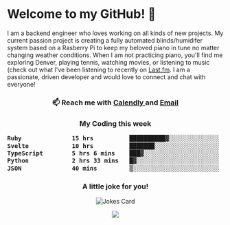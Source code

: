 <h1> Welcome to my GitHub! 👋 </h1>


  I am a backend engineer who loves working on all kinds of new projects. My current passion project is creating a fully automated blinds/humidifer system based on a Rasberry Pi to keep my beloved piano in tune no matter changing weather conditions. When I am not practicing piano, you'll find me exploring Denver, playing tennis, watching movies, or listening to music (check out what I've been listening to recently on [Last.fm](https://www.last.fm/user/mballa000). I am a passionate, driven developer and would love to connect and chat with everyone!

<h3 align = "center"> 📫 Reach me with <a href = "https://calendly.com/msbrandt00/30min"> Calendly </a> and <a href="mailto:msbrandt00@gmail.com">Email</a> 
 </h3>


 
<div align = "center"
[![Anurag's GitHub stats](https://github-readme-stats.vercel.app/api?username=mbrandt00)](https://github.com/anuraghazra/github-readme-stats)
          </div>
<h3 align="center">
  My Coding this week
<!--START_SECTION:waka-->

```txt
Ruby              15 hrs          ██████████▓░░░░░░░░░░░░░░   42.81 %
Svelte            10 hrs          ███████░░░░░░░░░░░░░░░░░░   28.55 %
TypeScript        5 hrs 6 mins    ███▓░░░░░░░░░░░░░░░░░░░░░   14.57 %
Python            2 hrs 33 mins   █▓░░░░░░░░░░░░░░░░░░░░░░░   07.30 %
JSON              40 mins         ▒░░░░░░░░░░░░░░░░░░░░░░░░   01.94 %
```

<!--END_SECTION:waka-->

### A little joke for you!

![Jokes Card](https://readme-jokes.vercel.app/api?hideBorder)

<a href="https://www.linkedin.com/in/mbrandt00/"><img src="https://img.shields.io/badge/linkedin-%230077B5.svg?&style=for-the-badge&logo=linkedin&logoColor=white" /></a>
